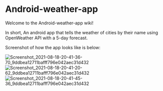 # Android-weather-app

Welcome to the Android-weather-app wiki!

In short, An android app that tells the weather of cities by their name using OpenWeather API with a 5-day forecast.

Screenshot of how the app looks like is below:

![Screenshot_2021-08-18-20-41-36-70_9ddbea12711bafff796e042aec31d432](https://user-images.githubusercontent.com/57253725/130669668-77b767b6-af95-4dca-abfb-8c63ed3925f7.jpg)
![Screenshot_2021-08-18-20-41-20-62_9ddbea12711bafff796e042aec31d432](https://user-images.githubusercontent.com/57253725/130669684-6d002456-5339-4d0e-8c13-2ff208a1d75c.jpg)
![Screenshot_2021-08-18-20-41-45-36_9ddbea12711bafff796e042aec31d432](https://user-images.githubusercontent.com/57253725/130669711-77ebb26d-074b-491c-a36d-5d374bbfa763.jpg)


